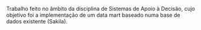 Trabalho feito no âmbito da disciplina de Sistemas de Apoio à Decisão, cujo objetivo foi a implementação de um data mart baseado numa base de dados existente (Sakila).
